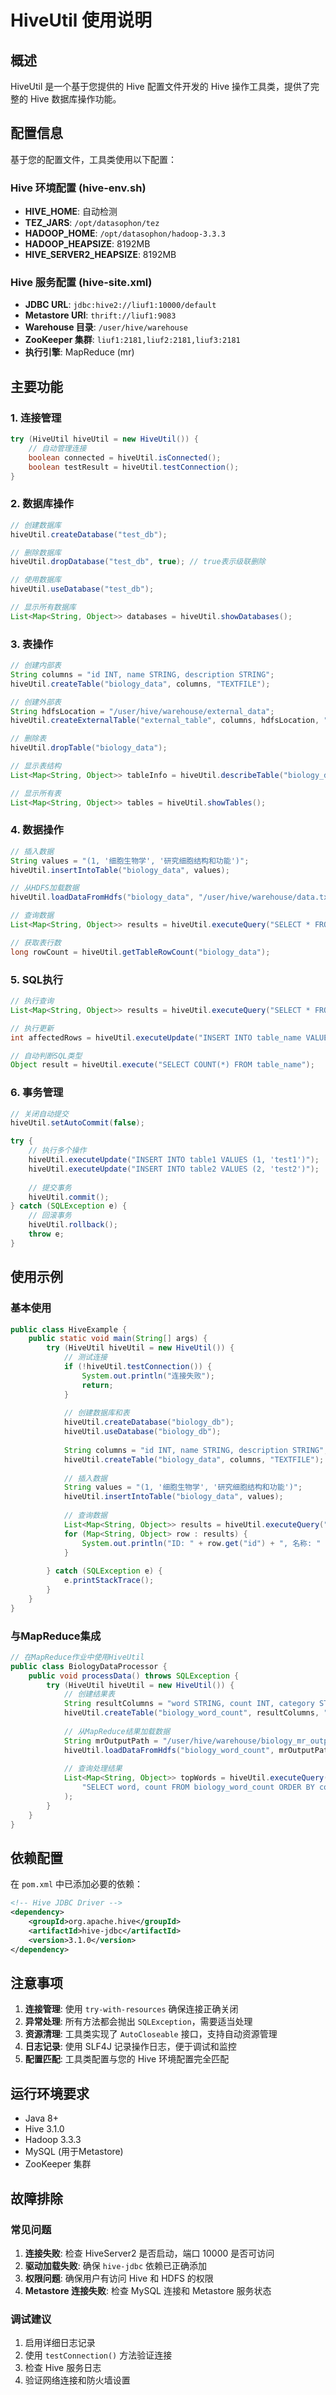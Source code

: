 # HiveUtil 使用说明

## 概述

HiveUtil 是一个基于您提供的 Hive 配置文件开发的 Hive 操作工具类，提供了完整的 Hive 数据库操作功能。

## 配置信息

基于您的配置文件，工具类使用以下配置：

### Hive 环境配置 (hive-env.sh)
- **HIVE_HOME**: 自动检测
- **TEZ_JARS**: `/opt/datasophon/tez`
- **HADOOP_HOME**: `/opt/datasophon/hadoop-3.3.3`
- **HADOOP_HEAPSIZE**: 8192MB
- **HIVE_SERVER2_HEAPSIZE**: 8192MB

### Hive 服务配置 (hive-site.xml)
- **JDBC URL**: `jdbc:hive2://liuf1:10000/default`
- **Metastore URI**: `thrift://liuf1:9083`
- **Warehouse 目录**: `/user/hive/warehouse`
- **ZooKeeper 集群**: `liuf1:2181,liuf2:2181,liuf3:2181`
- **执行引擎**: MapReduce (mr)

## 主要功能

### 1. 连接管理
```java
try (HiveUtil hiveUtil = new HiveUtil()) {
    // 自动管理连接
    boolean connected = hiveUtil.isConnected();
    boolean testResult = hiveUtil.testConnection();
}
```

### 2. 数据库操作
```java
// 创建数据库
hiveUtil.createDatabase("test_db");

// 删除数据库
hiveUtil.dropDatabase("test_db", true); // true表示级联删除

// 使用数据库
hiveUtil.useDatabase("test_db");

// 显示所有数据库
List<Map<String, Object>> databases = hiveUtil.showDatabases();
```

### 3. 表操作
```java
// 创建内部表
String columns = "id INT, name STRING, description STRING";
hiveUtil.createTable("biology_data", columns, "TEXTFILE");

// 创建外部表
String hdfsLocation = "/user/hive/warehouse/external_data";
hiveUtil.createExternalTable("external_table", columns, hdfsLocation, "TEXTFILE");

// 删除表
hiveUtil.dropTable("biology_data");

// 显示表结构
List<Map<String, Object>> tableInfo = hiveUtil.describeTable("biology_data");

// 显示所有表
List<Map<String, Object>> tables = hiveUtil.showTables();
```

### 4. 数据操作
```java
// 插入数据
String values = "(1, '细胞生物学', '研究细胞结构和功能')";
hiveUtil.insertIntoTable("biology_data", values);

// 从HDFS加载数据
hiveUtil.loadDataFromHdfs("biology_data", "/user/hive/warehouse/data.txt", false);

// 查询数据
List<Map<String, Object>> results = hiveUtil.executeQuery("SELECT * FROM biology_data");

// 获取表行数
long rowCount = hiveUtil.getTableRowCount("biology_data");
```

### 5. SQL执行
```java
// 执行查询
List<Map<String, Object>> results = hiveUtil.executeQuery("SELECT * FROM table_name");

// 执行更新
int affectedRows = hiveUtil.executeUpdate("INSERT INTO table_name VALUES (1, 'test')");

// 自动判断SQL类型
Object result = hiveUtil.execute("SELECT COUNT(*) FROM table_name");
```

### 6. 事务管理
```java
// 关闭自动提交
hiveUtil.setAutoCommit(false);

try {
    // 执行多个操作
    hiveUtil.executeUpdate("INSERT INTO table1 VALUES (1, 'test1')");
    hiveUtil.executeUpdate("INSERT INTO table2 VALUES (2, 'test2')");
    
    // 提交事务
    hiveUtil.commit();
} catch (SQLException e) {
    // 回滚事务
    hiveUtil.rollback();
    throw e;
}
```

## 使用示例

### 基本使用
```java
public class HiveExample {
    public static void main(String[] args) {
        try (HiveUtil hiveUtil = new HiveUtil()) {
            // 测试连接
            if (!hiveUtil.testConnection()) {
                System.out.println("连接失败");
                return;
            }
            
            // 创建数据库和表
            hiveUtil.createDatabase("biology_db");
            hiveUtil.useDatabase("biology_db");
            
            String columns = "id INT, name STRING, description STRING";
            hiveUtil.createTable("biology_data", columns, "TEXTFILE");
            
            // 插入数据
            String values = "(1, '细胞生物学', '研究细胞结构和功能')";
            hiveUtil.insertIntoTable("biology_data", values);
            
            // 查询数据
            List<Map<String, Object>> results = hiveUtil.executeQuery("SELECT * FROM biology_data");
            for (Map<String, Object> row : results) {
                System.out.println("ID: " + row.get("id") + ", 名称: " + row.get("name"));
            }
            
        } catch (SQLException e) {
            e.printStackTrace();
        }
    }
}
```

### 与MapReduce集成
```java
// 在MapReduce作业中使用HiveUtil
public class BiologyDataProcessor {
    public void processData() throws SQLException {
        try (HiveUtil hiveUtil = new HiveUtil()) {
            // 创建结果表
            String resultColumns = "word STRING, count INT, category STRING";
            hiveUtil.createTable("biology_word_count", resultColumns, "TEXTFILE");
            
            // 从MapReduce结果加载数据
            String mrOutputPath = "/user/hive/warehouse/biology_mr_output";
            hiveUtil.loadDataFromHdfs("biology_word_count", mrOutputPath, true);
            
            // 查询处理结果
            List<Map<String, Object>> topWords = hiveUtil.executeQuery(
                "SELECT word, count FROM biology_word_count ORDER BY count DESC LIMIT 10"
            );
        }
    }
}
```

## 依赖配置

在 `pom.xml` 中已添加必要的依赖：

```xml
<!-- Hive JDBC Driver -->
<dependency>
    <groupId>org.apache.hive</groupId>
    <artifactId>hive-jdbc</artifactId>
    <version>3.1.0</version>
</dependency>
```

## 注意事项

1. **连接管理**: 使用 `try-with-resources` 确保连接正确关闭
2. **异常处理**: 所有方法都会抛出 `SQLException`，需要适当处理
3. **资源清理**: 工具类实现了 `AutoCloseable` 接口，支持自动资源管理
4. **日志记录**: 使用 SLF4J 记录操作日志，便于调试和监控
5. **配置匹配**: 工具类配置与您的 Hive 环境配置完全匹配

## 运行环境要求

- Java 8+
- Hive 3.1.0
- Hadoop 3.3.3
- MySQL (用于Metastore)
- ZooKeeper 集群

## 故障排除

### 常见问题

1. **连接失败**: 检查 HiveServer2 是否启动，端口 10000 是否可访问
2. **驱动加载失败**: 确保 `hive-jdbc` 依赖已正确添加
3. **权限问题**: 确保用户有访问 Hive 和 HDFS 的权限
4. **Metastore 连接失败**: 检查 MySQL 连接和 Metastore 服务状态

### 调试建议

1. 启用详细日志记录
2. 使用 `testConnection()` 方法验证连接
3. 检查 Hive 服务日志
4. 验证网络连接和防火墙设置

